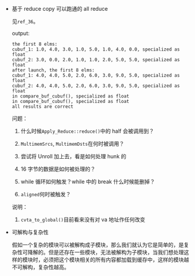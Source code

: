 * 基于 reduce copy 可以跑通的 all reduce

    见`ref_36`。

    output:

    ```
    the first 8 elms:
    cubuf_1: 1.0, 4.0, 3.0, 1.0, 5.0, 1.0, 4.0, 0.0, specialized as float
    cubuf_2: 3.0, 0.0, 2.0, 1.0, 1.0, 2.0, 5.0, 5.0, specialized as float
    after launch, the first 8 elms:
    cubuf_1: 4.0, 4.0, 5.0, 2.0, 6.0, 3.0, 9.0, 5.0, specialized as float
    cubuf_2: 4.0, 4.0, 5.0, 2.0, 6.0, 3.0, 9.0, 5.0, specialized as float
    in compare_buf_cubuf(), specialized as float
    in compare_buf_cubuf(), specialized as float
    all results are correct
    ```

    问题：

    1. 什么时候`Apply_Reduce::reduce()`中的 half 会被调用到？

    2. `MultimemSrcs`, `MultimemDsts`在何时被调用？

    3. 尝试将 Unroll 加上去，看是如何处理 hunk 的

    4. 16 字节的数据是如何被处理的？

    5. while 循环如何触发？while 中的 break 什么时候能删掉？

    6. `aligned`何时被触发？

    说明：

    1. `cvta_to_global()`目前看来没有对 va 地址作任何改变

* 可解构与复杂性

    假如一个复杂的模块可以被解构成子模块，那么我们就认为它是简单的，是复杂性可降解的。但是还存在一些模块，无法被解构为子模块，当我们想处理这样的模块时，必须把这个模块相关的所有内容都加载到缓存中，这样的模块越不可解构，复杂性越高。